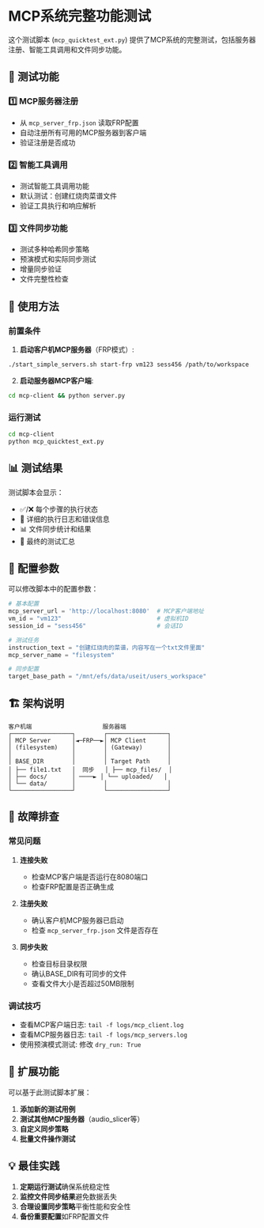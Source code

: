 # MCP系统完整功能测试

这个测试脚本 (`mcp_quicktest_ext.py`) 提供了MCP系统的完整测试，包括服务器注册、智能工具调用和文件同步功能。

## 🎯 测试功能

### 1️⃣ **MCP服务器注册**
- 从 `mcp_server_frp.json` 读取FRP配置
- 自动注册所有可用的MCP服务器到客户端
- 验证注册是否成功

### 2️⃣ **智能工具调用**
- 测试智能工具调用功能
- 默认测试：创建红烧肉菜谱文件
- 验证工具执行和响应解析

### 3️⃣ **文件同步功能** 
- 测试多种哈希同步策略
- 预演模式和实际同步测试
- 增量同步验证
- 文件完整性检查

## 🚀 使用方法

### 前置条件
1. **启动客户机MCP服务器**（FRP模式）:
```bash
./start_simple_servers.sh start-frp vm123 sess456 /path/to/workspace
```

2. **启动服务器MCP客户端**:
```bash
cd mcp-client && python server.py
```

### 运行测试
```bash
cd mcp-client
python mcp_quicktest_ext.py
```

## 📊 测试结果

测试脚本会显示：
- ✅/❌ 每个步骤的执行状态
- 📄 详细的执行日志和错误信息
- 📊 文件同步统计和结果
- 🎯 最终的测试汇总

## 🔧 配置参数

可以修改脚本中的配置参数：

```python
# 基本配置
mcp_server_url = 'http://localhost:8080'  # MCP客户端地址
vm_id = "vm123"                           # 虚拟机ID
session_id = "sess456"                    # 会话ID

# 测试任务
instruction_text = "创建红烧肉的菜谱，内容写在一个txt文件里面"
mcp_server_name = "filesystem"

# 同步配置
target_base_path = "/mnt/efs/data/useit/users_workspace"
```

## 🏗️ 架构说明

```
客户机端                    服务器端
┌─────────────────┐        ┌─────────────────┐
│ MCP Server      │◄─FRP──►│ MCP Client      │
│ (filesystem)    │        │ (Gateway)       │
│                 │        │                 │
│ BASE_DIR        │        │ Target Path     │
│ ├── file1.txt   │  同步   │ ├── mcp_files/  │
│ ├── docs/       │ ────► │ └── uploaded/   │
│ └── data/       │        │                 │
└─────────────────┘        └─────────────────┘
```

## 🐛 故障排查

### 常见问题

1. **连接失败**
   - 检查MCP客户端是否运行在8080端口
   - 检查FRP配置是否正确生成

2. **注册失败**
   - 确认客户机MCP服务器已启动
   - 检查 `mcp_server_frp.json` 文件是否存在

3. **同步失败**
   - 检查目标目录权限
   - 确认BASE_DIR有可同步的文件
   - 查看文件大小是否超过50MB限制

### 调试技巧

- 查看MCP客户端日志: `tail -f logs/mcp_client.log`
- 查看MCP服务器日志: `tail -f logs/mcp_servers.log`
- 使用预演模式测试: 修改 `dry_run: True`

## 📝 扩展功能

可以基于此测试脚本扩展：

1. **添加新的测试用例**
2. **测试其他MCP服务器**（audio_slicer等）
3. **自定义同步策略**
4. **批量文件操作测试**

## 💡 最佳实践

1. **定期运行测试**确保系统稳定性
2. **监控文件同步结果**避免数据丢失
3. **合理设置同步策略**平衡性能和安全性
4. **备份重要配置**如FRP配置文件